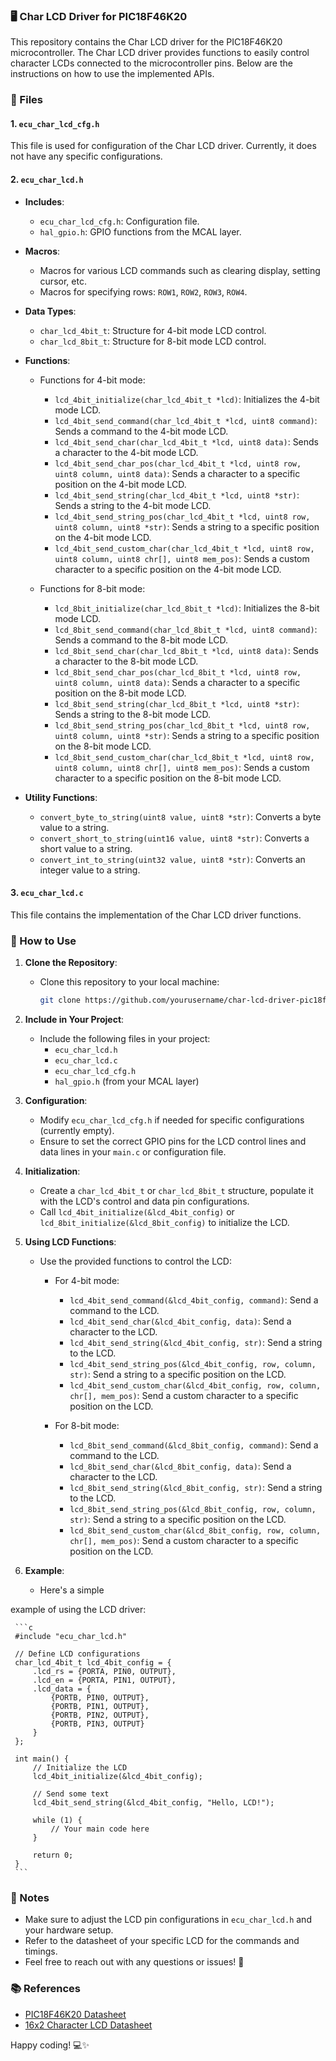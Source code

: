 ### 🖥️ Char LCD Driver for PIC18F46K20

This repository contains the Char LCD driver for the PIC18F46K20 microcontroller. The Char LCD driver provides functions to easily control character LCDs connected to the microcontroller pins. Below are the instructions on how to use the implemented APIs.

### 📁 Files

#### 1. `ecu_char_lcd_cfg.h`
This file is used for configuration of the Char LCD driver. Currently, it does not have any specific configurations.

#### 2. `ecu_char_lcd.h`
- **Includes**: 
  - `ecu_char_lcd_cfg.h`: Configuration file.
  - `hal_gpio.h`: GPIO functions from the MCAL layer.

- **Macros**:
  - Macros for various LCD commands such as clearing display, setting cursor, etc.
  - Macros for specifying rows: `ROW1`, `ROW2`, `ROW3`, `ROW4`.

- **Data Types**:
  - `char_lcd_4bit_t`: Structure for 4-bit mode LCD control.
  - `char_lcd_8bit_t`: Structure for 8-bit mode LCD control.

- **Functions**:
  - Functions for 4-bit mode:
    - `lcd_4bit_initialize(char_lcd_4bit_t *lcd)`: Initializes the 4-bit mode LCD.
    - `lcd_4bit_send_command(char_lcd_4bit_t *lcd, uint8 command)`: Sends a command to the 4-bit mode LCD.
    - `lcd_4bit_send_char(char_lcd_4bit_t *lcd, uint8 data)`: Sends a character to the 4-bit mode LCD.
    - `lcd_4bit_send_char_pos(char_lcd_4bit_t *lcd, uint8 row, uint8 column, uint8 data)`: Sends a character to a specific position on the 4-bit mode LCD.
    - `lcd_4bit_send_string(char_lcd_4bit_t *lcd, uint8 *str)`: Sends a string to the 4-bit mode LCD.
    - `lcd_4bit_send_string_pos(char_lcd_4bit_t *lcd, uint8 row, uint8 column, uint8 *str)`: Sends a string to a specific position on the 4-bit mode LCD.
    - `lcd_4bit_send_custom_char(char_lcd_4bit_t *lcd, uint8 row, uint8 column, uint8 chr[], uint8 mem_pos)`: Sends a custom character to a specific position on the 4-bit mode LCD.
    
  - Functions for 8-bit mode:
    - `lcd_8bit_initialize(char_lcd_8bit_t *lcd)`: Initializes the 8-bit mode LCD.
    - `lcd_8bit_send_command(char_lcd_8bit_t *lcd, uint8 command)`: Sends a command to the 8-bit mode LCD.
    - `lcd_8bit_send_char(char_lcd_8bit_t *lcd, uint8 data)`: Sends a character to the 8-bit mode LCD.
    - `lcd_8bit_send_char_pos(char_lcd_8bit_t *lcd, uint8 row, uint8 column, uint8 data)`: Sends a character to a specific position on the 8-bit mode LCD.
    - `lcd_8bit_send_string(char_lcd_8bit_t *lcd, uint8 *str)`: Sends a string to the 8-bit mode LCD.
    - `lcd_8bit_send_string_pos(char_lcd_8bit_t *lcd, uint8 row, uint8 column, uint8 *str)`: Sends a string to a specific position on the 8-bit mode LCD.
    - `lcd_8bit_send_custom_char(char_lcd_8bit_t *lcd, uint8 row, uint8 column, uint8 chr[], uint8 mem_pos)`: Sends a custom character to a specific position on the 8-bit mode LCD.

- **Utility Functions**:
  - `convert_byte_to_string(uint8 value, uint8 *str)`: Converts a byte value to a string.
  - `convert_short_to_string(uint16 value, uint8 *str)`: Converts a short value to a string.
  - `convert_int_to_string(uint32 value, uint8 *str)`: Converts an integer value to a string.

#### 3. `ecu_char_lcd.c`
This file contains the implementation of the Char LCD driver functions.

### 🚀 How to Use

1. **Clone the Repository**:
   - Clone this repository to your local machine:

     ```sh
     git clone https://github.com/yourusername/char-lcd-driver-pic18f46k20.git
     ```

2. **Include in Your Project**:
   - Include the following files in your project:
     - `ecu_char_lcd.h`
     - `ecu_char_lcd.c`
     - `ecu_char_lcd_cfg.h`
     - `hal_gpio.h` (from your MCAL layer)

3. **Configuration**:
   - Modify `ecu_char_lcd_cfg.h` if needed for specific configurations (currently empty).
   - Ensure to set the correct GPIO pins for the LCD control lines and data lines in your `main.c` or configuration file.

4. **Initialization**:
   - Create a `char_lcd_4bit_t` or `char_lcd_8bit_t` structure, populate it with the LCD's control and data pin configurations.
   - Call `lcd_4bit_initialize(&lcd_4bit_config)` or `lcd_8bit_initialize(&lcd_8bit_config)` to initialize the LCD.

5. **Using LCD Functions**:
   - Use the provided functions to control the LCD:
     - For 4-bit mode:
       - `lcd_4bit_send_command(&lcd_4bit_config, command)`: Send a command to the LCD.
       - `lcd_4bit_send_char(&lcd_4bit_config, data)`: Send a character to the LCD.
       - `lcd_4bit_send_string(&lcd_4bit_config, str)`: Send a string to the LCD.
       - `lcd_4bit_send_string_pos(&lcd_4bit_config, row, column, str)`: Send a string to a specific position on the LCD.
       - `lcd_4bit_send_custom_char(&lcd_4bit_config, row, column, chr[], mem_pos)`: Send a custom character to a specific position on the LCD.

     - For 8-bit mode:
       - `lcd_8bit_send_command(&lcd_8bit_config, command)`: Send a command to the LCD.
       - `lcd_8bit_send_char(&lcd_8bit_config, data)`: Send a character to the LCD.
       - `lcd_8bit_send_string(&lcd_8bit_config, str)`: Send a string to the LCD.
       - `lcd_8bit_send_string_pos(&lcd_8bit_config, row, column, str)`: Send a string to a specific position on the LCD.
       - `lcd_8bit_send_custom_char(&lcd_8bit_config, row, column, chr[], mem_pos)`: Send a custom character to a specific position on the LCD.

6. **Example**:
   - Here's a simple

 example of using the LCD driver:

     ```c
     #include "ecu_char_lcd.h"

     // Define LCD configurations
     char_lcd_4bit_t lcd_4bit_config = {
         .lcd_rs = {PORTA, PIN0, OUTPUT},
         .lcd_en = {PORTA, PIN1, OUTPUT},
         .lcd_data = {
             {PORTB, PIN0, OUTPUT},
             {PORTB, PIN1, OUTPUT},
             {PORTB, PIN2, OUTPUT},
             {PORTB, PIN3, OUTPUT}
         }
     };

     int main() {
         // Initialize the LCD
         lcd_4bit_initialize(&lcd_4bit_config);

         // Send some text
         lcd_4bit_send_string(&lcd_4bit_config, "Hello, LCD!");

         while (1) {
             // Your main code here
         }

         return 0;
     }
     ```

### 📝 Notes
- Make sure to adjust the LCD pin configurations in `ecu_char_lcd.h` and your hardware setup.
- Refer to the datasheet of your specific LCD for the commands and timings.
- Feel free to reach out with any questions or issues! 🚀

### 📚 References
- [PIC18F46K20 Datasheet](https://ww1.microchip.com/downloads/en/DeviceDoc/39916f.pdf)
- [16x2 Character LCD Datasheet](https://www.sparkfun.com/datasheets/LCD/GDM1602K.pdf)

Happy coding! 💻✨
